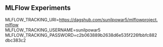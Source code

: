 ## MLFlow Experiments

MLFLOW_TRACKING_URI=https://dagshub.com/sunilpowar5/mlflowproject.mlflow \
MLFLOW_TRACKING_USERNAME=sunilpowar5 \
MLFLOW_TRACKING_PASSWORD=c2b063889b2638d6e535f226fbbfc882dbc383c2 

